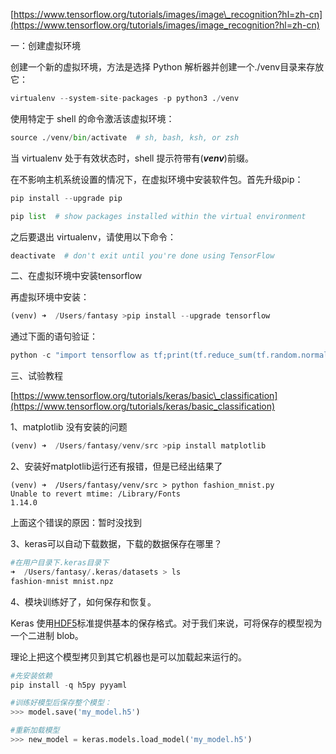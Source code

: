 [https://www.tensorflow.org/tutorials/images/image\_recognition?hl=zh-cn](https://www.tensorflow.org/tutorials/images/image_recognition?hl=zh-cn)

一：创建虚拟环境

创建一个新的虚拟环境，方法是选择 Python 解析器并创建一个./venv目录来存放它：

```python
virtualenv --system-site-packages -p python3 ./venv
```

使用特定于 shell 的命令激活该虚拟环境：

```python
source ./venv/bin/activate  # sh, bash, ksh, or zsh
```

当 virtualenv 处于有效状态时，shell 提示符带有\(_**venv**_\)前缀。

在不影响主机系统设置的情况下，在虚拟环境中安装软件包。首先升级pip：

```python
pip install --upgrade pip

pip list  # show packages installed within the virtual environment
```

之后要退出 virtualenv，请使用以下命令：

```python
deactivate  # don't exit until you're done using TensorFlow
```

二、在虚拟环境中安装tensorflow

再虚拟环境中安装：

```py
(venv) ➜  /Users/fantasy >pip install --upgrade tensorflow
```

通过下面的语句验证：

```py
python -c "import tensorflow as tf;print(tf.reduce_sum(tf.random.normal([1000,1000])))"
```

三、试验教程

[https://www.tensorflow.org/tutorials/keras/basic\_classification](https://www.tensorflow.org/tutorials/keras/basic_classification)

1、matplotlib 没有安装的问题

```Python
(venv) ➜  /Users/fantasy/venv/src >pip install matplotlib
```

2、安装好matplotlib运行还有报错，但是已经出结果了

```
(venv) ➜  /Users/fantasy/venv/src > python fashion_mnist.py
Unable to revert mtime: /Library/Fonts
1.14.0
```

上面这个错误的原因：暂时没找到

3、keras可以自动下载数据，下载的数据保存在哪里？

```Python
#在用户目录下.keras目录下
➜  /Users/fantasy/.keras/datasets > ls
fashion-mnist mnist.npz
```

4、模块训练好了，如何保存和恢复。

Keras 使用[HDF5](https://en.wikipedia.org/wiki/Hierarchical_Data_Format)标准提供基本的保存格式。对于我们来说，可将保存的模型视为一个二进制 blob。

理论上把这个模型拷贝到其它机器也是可以加载起来运行的。

```Python
#先安装依赖
pip install -q h5py pyyaml

#训练好模型后保存整个模型：
>>> model.save('my_model.h5')

#重新加载模型
>>> new_model = keras.models.load_model('my_model.h5')
```



